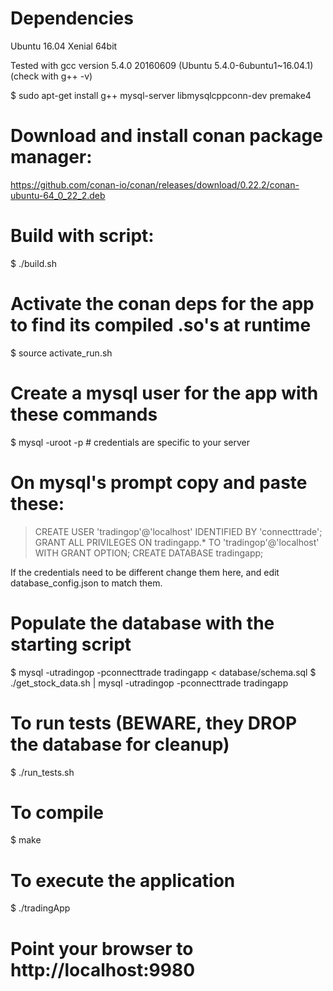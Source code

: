 # Dependencies

Ubuntu 16.04 Xenial 64bit

Tested with gcc version 5.4.0 20160609 (Ubuntu 5.4.0-6ubuntu1~16.04.1) (check with g++ -v)

$ sudo apt-get install g++ mysql-server libmysqlcppconn-dev premake4

# Download and install conan package manager:

https://github.com/conan-io/conan/releases/download/0.22.2/conan-ubuntu-64_0_22_2.deb

# Build with script:

$ ./build.sh

# Activate the conan deps for the app to find its compiled .so's at runtime

$ source activate_run.sh

# Create a mysql user for the app with these commands

$ mysql -uroot -p # credentials are specific to your server 

# On mysql's prompt copy and paste these:

> CREATE USER 'tradingop'@'localhost' IDENTIFIED BY 'connecttrade';
> GRANT ALL PRIVILEGES ON tradingapp.* TO 'tradingop'@'localhost' WITH GRANT OPTION;
> CREATE DATABASE tradingapp;

If the credentials need to be different change them here, and edit database_config.json to match them.

# Populate the database with the starting script

$ mysql -utradingop -pconnecttrade tradingapp < database/schema.sql
$ ./get_stock_data.sh | mysql -utradingop -pconnecttrade tradingapp
 
# To run tests (BEWARE, they DROP the database for cleanup)

$ ./run_tests.sh

# To compile

$ make

# To execute the application

$ ./tradingApp

# Point your browser to http://localhost:9980
